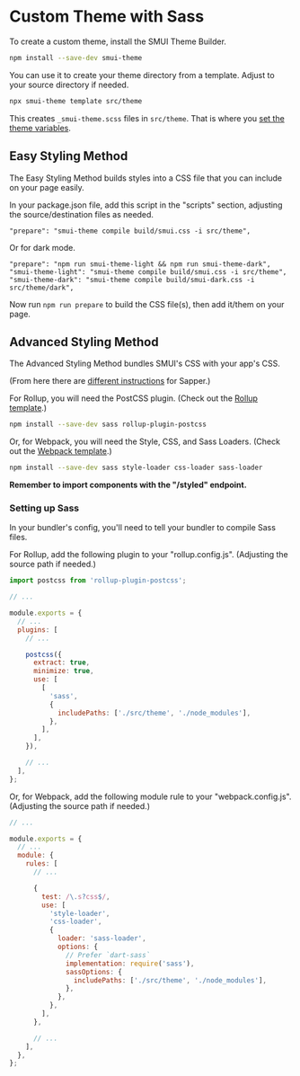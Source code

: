 # Custom Theme with Sass

To create a custom theme, install the SMUI Theme Builder.

```sh
npm install --save-dev smui-theme
```

You can use it to create your theme directory from a template. Adjust to your source directory if needed.

```sh
npx smui-theme template src/theme
```

This creates `_smui-theme.scss` files in `src/theme`. That is where you [set the theme variables](THEMING.md).

## Easy Styling Method

The Easy Styling Method builds styles into a CSS file that you can include on your page easily.

In your package.json file, add this script in the "scripts" section, adjusting the source/destination files as needed.

```
"prepare": "smui-theme compile build/smui.css -i src/theme",
```

Or for dark mode.

```
"prepare": "npm run smui-theme-light && npm run smui-theme-dark",
"smui-theme-light": "smui-theme compile build/smui.css -i src/theme",
"smui-theme-dark": "smui-theme compile build/smui-dark.css -i src/theme/dark",
```

Now run `npm run prepare` to build the CSS file(s), then add it/them on your page.

## Advanced Styling Method

The Advanced Styling Method bundles SMUI's CSS with your app's CSS.

(From here there are [different instructions](SAPPER.md) for Sapper.)

For Rollup, you will need the PostCSS plugin. (Check out the [Rollup template](https://github.com/hperrin/smui-example-rollup).)

```sh
npm install --save-dev sass rollup-plugin-postcss
```

Or, for Webpack, you will need the Style, CSS, and Sass Loaders. (Check out the [Webpack template](https://github.com/hperrin/smui-example-webpack).)

```sh
npm install --save-dev sass style-loader css-loader sass-loader
```

**Remember to import components with the "/styled" endpoint.**

### Setting up Sass

In your bundler's config, you'll need to tell your bundler to compile Sass files.

For Rollup, add the following plugin to your "rollup.config.js". (Adjusting the source path if needed.)

```js
import postcss from 'rollup-plugin-postcss';

// ...

module.exports = {
  // ...
  plugins: [
    // ...

    postcss({
      extract: true,
      minimize: true,
      use: [
        [
          'sass',
          {
            includePaths: ['./src/theme', './node_modules'],
          },
        ],
      ],
    }),

    // ...
  ],
};
```

Or, for Webpack, add the following module rule to your "webpack.config.js". (Adjusting the source path if needed.)

```js
// ...

module.exports = {
  // ...
  module: {
    rules: [
      // ...

      {
        test: /\.s?css$/,
        use: [
          'style-loader',
          'css-loader',
          {
            loader: 'sass-loader',
            options: {
              // Prefer `dart-sass`
              implementation: require('sass'),
              sassOptions: {
                includePaths: ['./src/theme', './node_modules'],
              },
            },
          },
        ],
      },

      // ...
    ],
  },
};
```
